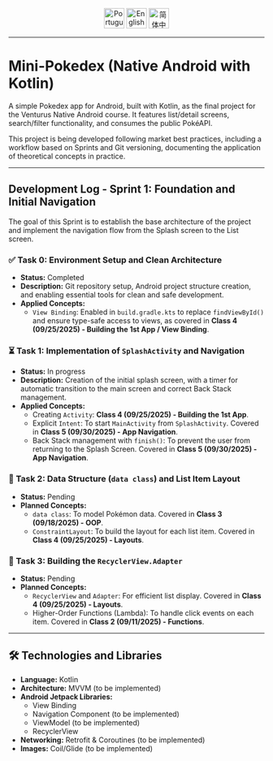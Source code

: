 <div align="center">

<a href="README.md"><img src="https://img.shields.io/badge/🌎%20Português%20(Brasil)-primary?style=for-the-badge&logo=translate" alt="Português (Brasil)" height="40"/></a>
<a href="README.en-US.md"><img src="https://img.shields.io/badge/🇺🇸%20English-en--US-blue?style=for-the-badge&logo=translate" alt="English" height="40"/></a>
<a href="README.zh-CN.md"><img src="https://img.shields.io/badge/🇨🇳%20简体中文-zh--CN-orange?style=for-the-badge&logo=translate" alt="简体中文" height="40"/></a>

</div>

---

# Mini-Pokedex (Native Android with Kotlin)

A simple Pokedex app for Android, built with Kotlin, as the final project for the Venturus Native Android course. It features list/detail screens, search/filter functionality, and consumes the public PokéAPI.

This project is being developed following market best practices, including a workflow based on Sprints and Git versioning, documenting the application of theoretical concepts in practice.

---

## Development Log - Sprint 1: Foundation and Initial Navigation

The goal of this Sprint is to establish the base architecture of the project and implement the navigation flow from the Splash screen to the List screen.

### ✅ Task 0: Environment Setup and Clean Architecture
* **Status:** Completed
* **Description:** Git repository setup, Android project structure creation, and enabling essential tools for clean and safe development.
* **Applied Concepts:**
    * `View Binding`: Enabled in `build.gradle.kts` to replace `findViewById()` and ensure type-safe access to views, as covered in **Class 4 (09/25/2025) - Building the 1st App / View Binding**.

### ⏳ Task 1: Implementation of `SplashActivity` and Navigation
* **Status:** In progress
* **Description:** Creation of the initial splash screen, with a timer for automatic transition to the main screen and correct Back Stack management.
* **Applied Concepts:**
    * Creating `Activity`: **Class 4 (09/25/2025) - Building the 1st App**.
    * Explicit `Intent`: To start `MainActivity` from `SplashActivity`. Covered in **Class 5 (09/30/2025) - App Navigation**.
    * Back Stack management with `finish()`: To prevent the user from returning to the Splash Screen. Covered in **Class 5 (09/30/2025) - App Navigation**.

### 🔲 Task 2: Data Structure (`data class`) and List Item Layout
* **Status:** Pending
* **Planned Concepts:**
    * `data class`: To model Pokémon data. Covered in **Class 3 (09/18/2025) - OOP**.
    * `ConstraintLayout`: To build the layout for each list item. Covered in **Class 4 (09/25/2025) - Layouts**.

### 🔲 Task 3: Building the `RecyclerView.Adapter`
* **Status:** Pending
* **Planned Concepts:**
    * `RecyclerView` and `Adapter`: For efficient list display. Covered in **Class 4 (09/25/2025) - Layouts**.
    * Higher-Order Functions (Lambda): To handle click events on each item. Covered in **Class 2 (09/11/2025) - Functions**.

---

## 🛠 Technologies and Libraries

* **Language:** Kotlin
* **Architecture:** MVVM (to be implemented)
* **Android Jetpack Libraries:**
    * View Binding
    * Navigation Component (to be implemented)
    * ViewModel (to be implemented)
    * RecyclerView
* **Networking:** Retrofit & Coroutines (to be implemented)
* **Images:** Coil/Glide (to be implemented)
